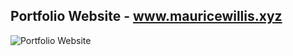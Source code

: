 ## Portfolio Website - www.mauricewillis.xyz

![Portfolio Website](https://mauricewillis.xyz/images/metaimage.png)
